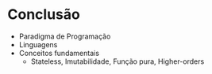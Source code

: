 # Conclusão

- Paradigma de Programação
- Linguagens
- Conceitos fundamentais
  - Stateless, Imutabilidade, Função pura, Higher-orders

